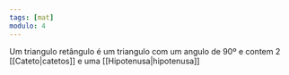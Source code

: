 ```yaml
---
tags: [mat]
modulo: 4
---
```


Um triangulo retângulo é um triangulo com um angulo de 90º e contem 2 [[Cateto|catetos]] e uma [[Hipotenusa|hipotenusa]]